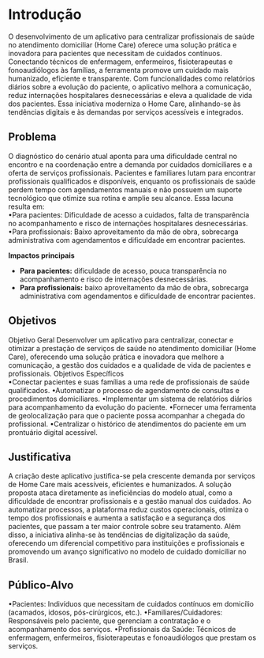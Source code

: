 # Introdução

O desenvolvimento de um aplicativo para centralizar profissionais de 
saúde no atendimento domiciliar (Home Care) oferece uma solução prática e 
inovadora para pacientes que necessitam de cuidados contínuos. Conectando 
técnicos de enfermagem, enfermeiros, fisioterapeutas e fonoaudiólogos às 
famílias, a ferramenta promove um cuidado mais humanizado, eficiente e 
transparente. Com funcionalidades como relatórios diários sobre a evolução do 
paciente, o aplicativo melhora a comunicação, reduz internações hospitalares 
desnecessárias e eleva a qualidade de vida dos pacientes. Essa iniciativa 
moderniza o Home Care, alinhando-se às tendências digitais e às demandas 
por serviços acessíveis e integrados. 

## Problema
O diagnóstico do cenário atual aponta para uma dificuldade central no encontro e na 
coordenação entre a demanda por cuidados domiciliares e a oferta de serviços 
profissionais. Pacientes e familiares lutam para encontrar profissionais qualificados e 
disponíveis, enquanto os profissionais de saúde perdem tempo com agendamentos 
manuais e não possuem um suporte tecnológico que otimize sua rotina e amplie seu 
alcance. Essa lacuna resulta em:  
•Para pacientes: Dificuldade de acesso a cuidados, falta de transparência no 
acompanhamento e risco de internações hospitalares desnecessárias.  
•Para profissionais: Baixo aproveitamento da mão de obra, sobrecarga administrativa 
com agendamentos e dificuldade em encontrar pacientes.

**Impactos principais**
- **Para pacientes:** dificuldade de acesso, pouca transparência no acompanhamento e risco de internações desnecessárias.
- **Para profissionais:** baixo aproveitamento da mão de obra, sobrecarga administrativa com agendamentos e dificuldade de encontrar pacientes.

  
## Objetivos

Objetivo Geral Desenvolver um aplicativo para centralizar, conectar e otimizar a 
prestação de serviços de saúde no atendimento domiciliar (Home Care), oferecendo uma 
solução prática e inovadora que melhore a comunicação, a gestão dos cuidados e a 
qualidade de vida de pacientes e profissionais. 
Objetivos Específicos  
•Conectar pacientes e suas famílias a uma rede de profissionais de saúde qualificados. 
•Automatizar o processo de agendamento de consultas e procedimentos domiciliares. 
•Implementar um sistema de relatórios diários para acompanhamento da evolução do 
paciente. 
•Fornecer uma ferramenta de geolocalização para que o paciente possa acompanhar a 
chegada do profissional. 
•Centralizar o histórico de atendimentos do paciente em um prontuário digital acessível.

## Justificativa

A criação deste aplicativo justifica-se pela crescente demanda por serviços de Home 
Care mais acessíveis, eficientes e humanizados. A solução proposta ataca diretamente 
as ineficiências do modelo atual, como a dificuldade de encontrar profissionais e a 
gestão manual dos cuidados. Ao automatizar processos, a plataforma reduz custos 
operacionais, otimiza o tempo dos profissionais e aumenta a satisfação e a segurança 
dos pacientes, que passam a ter maior controle sobre seu tratamento. Além disso, a 
iniciativa alinha-se às tendências de digitalização da saúde, oferecendo um diferencial 
competitivo para instituições e profissionais e promovendo um avanço significativo no 
modelo de cuidado domiciliar no Brasil.


## Público-Alvo

•Pacientes: Indivíduos que necessitam de cuidados contínuos em domicílio (acamados, 
idosos, pós-cirúrgicos, etc.). 
•Familiares/Cuidadores: Responsáveis pelo paciente, que gerenciam a contratação e o 
acompanhamento dos serviços. 
•Profissionais da Saúde: Técnicos de enfermagem, enfermeiros, fisioterapeutas e 
fonoaudiólogos que prestam os serviços.
 

